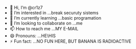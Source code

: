- 👋 Hi, I’m @cr1z7
- 👀 I’m interested in ...break securuty sistems
- 🌱 I’m currently learning ...basic programation
- 💞️ I’m looking to collaborate on ...me
- 📫 How to reach me ...MY E-MAIL
- 😄 Pronouns: ...HE\HIS
- ⚡ Fun fact: ...NO FUN HERE, BUT BANANA IS RADIOACTIVE

<!---
cr1z7/cr1z7 is a ✨ special ✨ repository because its `README.md` (this file) appears on your GitHub profile.
You can click the Preview link to take a look at your changes.
--->
